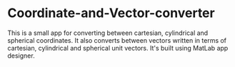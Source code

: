 # Coordinate-and-Vector-converter
This is a small app for converting between cartesian, cylindrical and spherical coordinates. It also converts between vectors written in terms of cartesian, cylindrical and spherical unit vectors. It's built using MatLab app designer.
